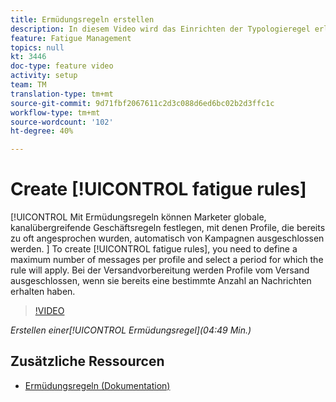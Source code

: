 ```yaml
---
title: Ermüdungsregeln erstellen
description: In diesem Video wird das Einrichten der Typologieregel erläutert.
feature: Fatigue Management
topics: null
kt: 3446
doc-type: feature video
activity: setup
team: TM
translation-type: tm+mt
source-git-commit: 9d71fbf2067611c2d3c088d6ed6bc02b2d3ffc1c
workflow-type: tm+mt
source-wordcount: '102'
ht-degree: 40%

---
```



# Create [!UICONTROL fatigue rules]

[!UICONTROL Mit Ermüdungsregeln können Marketer globale, kanalübergreifende Geschäftsregeln festlegen, mit denen Profile, die bereits zu oft angesprochen wurden, automatisch von Kampagnen ausgeschlossen werden.
]
To create [!UICONTROL fatigue rules], you need to define a maximum number of messages per profile and select a period for which the rule will apply. Bei der Versandvorbereitung werden Profile vom Versand ausgeschlossen, wenn sie bereits eine bestimmte Anzahl an Nachrichten erhalten haben.

>[!VIDEO](https://video.tv.adobe.com/v/28450?quality=12)

*Erstellen einer[!UICONTROL Ermüdungsregel](04:49 Min.)*

## Zusätzliche Ressourcen

* [Ermüdungsregeln (Dokumentation)](https://docs.adobe.com/content/help/en/campaign-standard/using/administrating/working-with-typology-rules/fatigue-rules.html)
